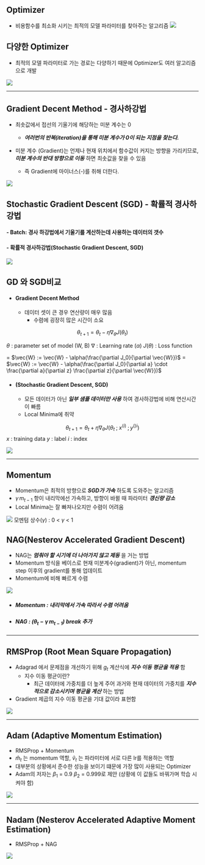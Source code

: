 
## Optimizer
- 비용함수를 최소화 시키는 최적의 모델 파라미터를 찾아주는 알고리즘 
![](../../Data/이론_Optimizer/2.opt.gif)



## 다양한 Optimizer 
- 최적의 모델 파라미터로 가는 경로는 다양하기 때문에 Optimizer도 여러 알고리즘으로 개발 

![](../../Data/이론_Optimizer/1.opt.png)




---
## Gradient Decent Method - 경사하강법
- 최솟값에서 접선의 기울기에 해당하는 미분 계수는 0
	- ***여러번의 반복(iteration)을 통해 미분 계수가 0이 되는 지점을 찾는다.***

- 미분 계수 (Gradient)는 언제나 현재 위치에서 함수값이 커지는 방향을 가리키므로, ***미분 계수의 반대 방향으로 이동*** 하면 최솟값을 찾을 수 있음 
	- 즉 Gradient에  마이너스(-)를 취해 더한다.

![](../../Data/이론_Optimizer/3.opt.png)



## Stochastic Gradient Descent (SGD) - 확률적 경사하강법
#### - Batch: 경사 하강법에서 기울기를 계산하는데 사용하는 데이터의 갯수

#### - 확률적 경사하강법(Stochastic Gradient Descent, SGD)
![](../../Data/이론_Optimizer/4.opt.png)



## GD 와 SGD비교 

- #### Gradient Decent Method
	- 데이터 셋이 큰 경우 연산량이 매우 많음 
		- 수렴에 굉장히 많은 시간이 소요 

$$\theta_{t+1} = \theta_t - \eta \nabla_\theta J (\theta_t)$$

$\theta$ : parameter set of model (W, B)
$\nabla$ : Learning rate ($\alpha$)
$J(\theta)$ : Loss function

= $\vec{W} := \vec{W} - \alpha(\frac{\partial J_0}{\partial \vec{W}})$  = $\vec{W} := \vec{W} - \alpha(\frac{\partial J_0}{\partial a} \cdot \frac{\partial a}{\partial z} \frac{\partial z}{\partial \vec{W}})$




- #### (Stochastic Gradient Descent, SGD)
	- 모든 데이터가 아닌 ***일부 샘플 데이터만 사용*** 하여 경사하강법에 비해 연산시간이 빠름 
	- Local Minima에 취약

$$\theta_{t+1} = \theta_t + \eta \nabla_\theta J (\theta_t \;; \; x^{(i)} \; ; y^{()i})$$
$x$ : training data
$y$ : label
$i$ : index 

![](../../Data/이론_Optimizer/5.opt.png)





---
##  Momentum
- Momentum은 최적의 방향으로 ***SGD가 가속*** 하도록 도와주는 알고리즘 
- $\gamma \, m_{t-1}$ 항이 내리막에선 가속하고, 방향이 바뀔 때 파라미터 ***갱신량 감소***
- Local Minima는 잘 빠져나오지만 수렴이 어려움 

![](../../Data/이론_Optimizer/6.opt.png)
모멘텀 상수($\gamma$) : 0 < $\gamma$ < 1




## NAG(Nesterov Accelerated Gradient Descent)

- NAG는 ***멈춰야 할 시기에 더 나아가지 않고 제동*** 을 거는 방법
- Momentum 방식을 베이스로 현재 미분계수(gradient)가 아닌, momentum step 이후의 gradient를 통해 업데이트
- Momentum에 비해 빠르게 수렴 

![](../../Data/이론_Optimizer/7.opt.png)


- #####  Momentum : 내리막에서 가속 따라서 수렴 어려움
- ##### NAG : $(\theta_t - \gamma \, m_{t-1})$ break 추가




---
## RMSProp (Root Mean Square Propagation)

- Adagrad 에서 문제점을 개선하기 위해 $g_t$ 계산식에 ***지수 이동 평균을 적용*** 함 
	- 지수 이동 평균이란?
		- 최근 데이터에 가중치를 더 높게 주어 과거와 현재 데이터의 가중치를 ***지수적으로 감소시키며 평균을 계산*** 하는 방법
- Gradient 제곱의 지수 이동 평균을 기대 값이라 표현함 

![](../../Data/이론_Optimizer/8.opt.png)




---
## Adam (Adaptive Momentum Estimation)

- RMSProp + Momentum
- $\displaystyle \hat{m}_t$ 는 momentum 역할, $\hat{v}_t$ 는 파라미터에 서로 다른 lr를 적용하는 역할
- 대부분의 상황에서 준수한 성능을 보이기 떄문에 가장 많이 사용되는 Optimizer
- Adam의 저자는 $\beta_1$ = 0.9  $\beta_2$ = 0.999로 제안  (상황에 이 값들도 바꿔가며 학습 시켜야 함)

![](../../Data/이론_Optimizer/9.opt.png)




---
## Nadam (Nesterov Accelerated Adaptive Moment Estimation)

- RMSProp + NAG

![](../../Data/이론_Optimizer/10.opt.png)
